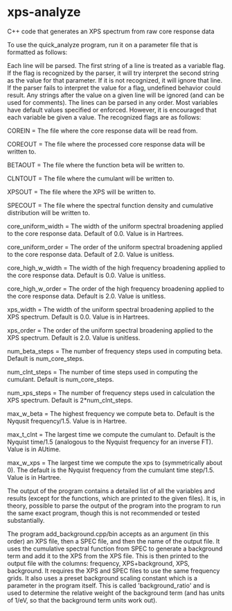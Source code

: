 # xps-analyze
C++ code that generates an XPS spectrum from raw core response data

To use the quick_analyze program, run it on a parameter file that is formatted as follows:

Each line will be parsed.
The first string of a line is treated as a variable flag. 
If the flag is recognized by the parser, it will try interpret the second string as the value for that parameter.
If it is not recognized, it will ignore that line.
If the parser fails to interpret the value for a flag, undefined behavior could result.
Any strings after the value on a given line will be ignored (and can be used for comments).
The lines can be parsed in any order.
Most variables have default values specified or enforced. However, it is encouraged that each variable be given a value.
The recognized flags are as follows:


COREIN = The file where the core response data will be read from.

COREOUT = The file where the processed core response data will be written to.

BETAOUT = The file where the function beta will be written to.

CLNTOUT = The file where the cumulant will be written to.

XPSOUT = The file where the XPS will be written to.

SPECOUT = The file where the spectral function density and cumulative distribution will be written to.

core_uniform_width = The width of the uniform spectral broadening applied to the core response data. Default of 0.0. Value is in Hartrees.

core_uniform_order = The order of the uniform spectral broadening applied to the core response data. Default of 2.0. Value is unitless.

core_high_w_width = The width of the high frequency broadening applied to the core response data. Default is 0.0. Value is unitless.

core_high_w_order = The order of the high frequency broadening applied to the core response data. Default is 2.0. Value is unitless.

xps_width = The width of the uniform spectral broadening applied to the XPS spectrum. Default is 0.0. Value is in Hartrees. 

xps_order = The order of the uniform spectral broadening applied to the XPS spectrum. Default is 2.0. Value is unitless.

num_beta_steps = The number of frequency steps used in computing beta. Default is num_core_steps.

num_clnt_steps = The number of time steps used in computing the cumulant. Default is num_core_steps.

num_xps_steps = The number of frequency steps used in calculation the XPS spectrum. Default is 2*num_clnt_steps.

max_w_beta = The highest frequency we compute beta to. Default is the Nyqusit frequency/1.5. Value is in Hartree.

max_t_clnt = The largest time we compute the cumulant to. Default is the Nyquist time/1.5 (analogous to the Nyquist frequency for an inverse FT). Value is in AUtime.

max_w_xps = The largest time we compute the xps to (symmetrically about 0). The default is the Nyquist frequency from the cumulant time step/1.5. Value is in Hartree.


The output of the program contains a detailed list of all the variables and results (except for the functions, which are printed to the given files). 
It is, in theory, possible to parse the output of the program into the program to run the same exact program, though this is not recommended or tested substantially.

The program add_background.cpp/bin accepts as an argument (in this order) an XPS file, then a SPEC file, and then the name of the output file. It uses the cumulative spectral function from SPEC to generate a background term and add it to the XPS from the XPS file. 
This is then printed to the output file with the columns: frequency, XPS+background, XPS, background.
It requires the XPS and SPEC files to use the same frequency grids. It also uses a preset background scaling constant which is a parameter in the program itself. This is called 'background_ratio' and is used to determine the relative weight of the background term (and has units of 1/eV, so that the background term units work out).

